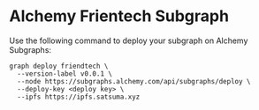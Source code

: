 # Alchemy Frientech Subgraph

Use the following command to deploy your subgraph on Alchemy Subgraphs:

```console
graph deploy friendtech \
  --version-label v0.0.1 \
  --node https://subgraphs.alchemy.com/api/subgraphs/deploy \
  --deploy-key <deploy key> \
  --ipfs https://ipfs.satsuma.xyz
```
